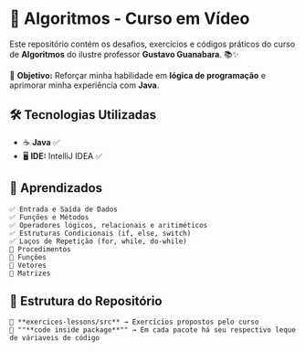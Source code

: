 # 📌 Algoritmos - Curso em Vídeo

Este repositório contém os desafios, exercícios e códigos práticos do curso de **Algoritmos** do ilustre professor **Gustavo Guanabara**. 📚✨

🚀 **Objetivo:** Reforçar minha habilidade em **lógica de programação** e aprimorar minha experiência com **Java**.

## 🛠️ Tecnologias Utilizadas

- ☕ **Java** ✅
- 🖥️ **IDE:** IntelliJ IDEA ✅

## 🎯 Aprendizados
```
✅ Entrada e Saída de Dados
✅ Funções e Métodos  
✅ Operadores lógicos, relacionais e aritiméticos
✅ Estruturas Condicionais (if, else, switch)  
✅ Laços de Repetição (for, while, do-while)  
🔄 Procedimentos 
🔄 Funções  
🔄 Vetores
🔄 Matrizes
```
## 📂 Estrutura do Repositório

```
📌 **exercices-lessons/src** → Exercícios propostos pelo curso
📌 ""**code inside package**"" → Em cada pacote há seu respectivo leque de váriaveis de código
```
